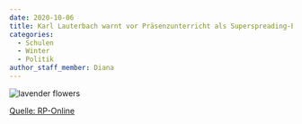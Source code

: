```yaml
---
date: 2020-10-06
title: Karl Lauterbach warnt vor Präsenzunterricht als Superspreading-Event
categories:
  - Schulen
  - Winter
  - Politik
author_staff_member: Diana
---
```


![lavender flowers](https://source.unsplash.com/random/1500x1148)

[Quelle: RP-Online](https://rp-online.de/panorama/coronavirus/corona-lauterbach-warnt-vor-praesenzunterricht-superspreadingevent_aid-53868559)
